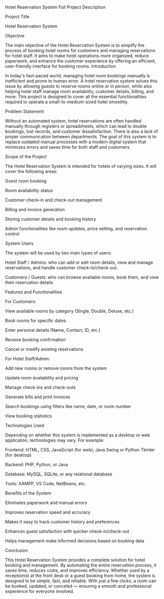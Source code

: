 Hotel Reservation System  Full Project Description

 Project Title

Hotel Reservation System

Objective

The main objective of the Hotel Reservation System is to simplify the process of booking hotel rooms for customers and managing reservations for hotel staff. It aims to make hotel operations more organized, reduce paperwork, and enhance the customer experience by offering an efficient, user-friendly interface for booking rooms.
 Introduction

In today's fast-paced world, managing hotel room bookings manually is inefficient and prone to human error. A hotel reservation system solves this issue by allowing guests to reserve rooms online or in person, while also helping hotel staff manage room availability, customer details, billing, and more. This project is designed to cover all the essential functionalities required to operate a small-to-medium-sized hotel smoothly.

Problem Statement

Without an automated system, hotel reservations are often handled manually through registers or spreadsheets, which can lead to double bookings, lost records, and customer dissatisfaction. There is also a lack of proper communication between departments. The goal of this system is to replace outdated manual processes with a modern digital system that minimizes errors and saves time for both staff and customers.

Scope of the Project

The Hotel Reservation System is intended for hotels of varying sizes. It will cover the following areas:

Guest room booking

Room availability status

Customer check-in and check-out management

Billing and invoice generation

Storing customer details and booking history

Admin functionalities like room updates, price setting, and reservation control


 System Users

The system will be used by two main types of users:

Hotel Staff / Admins: who can add or edit room details, view and manage reservations, and handle customer check-in/check-out.

Customers / Guests: who can browse available rooms, book them, and view their reservation details.


Features and Functionalities

For Customers:

View available rooms by category (Single, Double, Deluxe, etc.)

Book rooms for specific dates

Enter personal details (Name, Contact, ID, etc.)

Receive booking confirmation

Cancel or modify existing reservations


For Hotel Staff/Admin:

Add new rooms or remove rooms from the system

Update room availability and pricing

Manage check-ins and check-outs

Generate bills and print invoices

Search bookings using filters like name, date, or room number

View booking statistics

 Technologies Used

Depending on whether this system is implemented as a desktop or web application, technologies may vary. For example:

Frontend: HTML, CSS, JavaScript (for web); Java Swing or Python Tkinter (for desktop)

Backend: PHP, Python, or Java

Database: MySQL, SQLite, or any relational database

Tools: XAMPP, VS Code, NetBeans, etc.


 Benefits of the System

Eliminates paperwork and manual errors

Improves reservation speed and accuracy

Makes it easy to track customer history and preferences

Enhances guest satisfaction with quicker check-in/check-out

Helps management make informed decisions based on booking data


Conclusion

This Hotel Reservation System provides a complete solution for hotel booking and management. By automating the entire reservation process, it saves time, reduces costs, and improves efficiency. Whether used by a receptionist at the front desk or a guest booking from home, the system is designed to be simple, fast, and reliable. With just a few clicks, a room can be booked, updated, or canceled — ensuring a smooth and professional experience for everyone involved.

